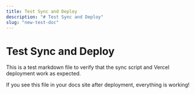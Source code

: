 ```yaml
---
title: Test Sync and Deploy
description: "# Test Sync and Deploy"
slug: "new-test-doc"
---
```


# Test Sync and Deploy

This is a test markdown file to verify that the sync script and Vercel deployment work as expected.

If you see this file in your docs site after deployment, everything is working!
